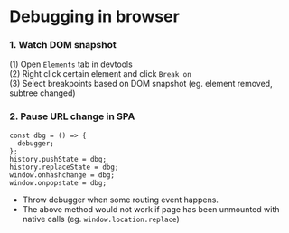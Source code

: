 # Debugging in browser

### 1. Watch DOM snapshot
(1) Open `Elements` tab in devtools<br>
(2) Right click certain element and click `Break on`<br>
(3) Select breakpoints based on DOM snapshot (eg. element removed, subtree changed)


### 2. Pause URL change in SPA
```
const dbg = () => {
  debugger;
};
history.pushState = dbg;
history.replaceState = dbg;
window.onhashchange = dbg;
window.onpopstate = dbg;
```

- Throw debugger when some routing event happens.
- The above method would not work if page has been unmounted with native calls (eg. `window.location.replace`)